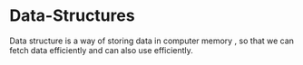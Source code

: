 # Data-Structures

Data structure is a way of storing data in computer memory , so that we can fetch data efficiently and can also use efficiently.
